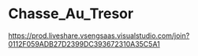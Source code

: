 # Chasse_Au_Tresor

https://prod.liveshare.vsengsaas.visualstudio.com/join?0112F059ADB27D2399DC393672310A35C5A1
